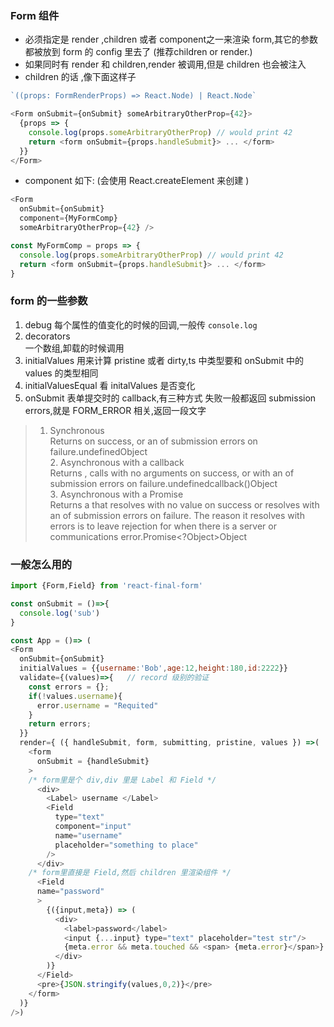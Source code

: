 ### Form 组件
- 必须指定是 render ,children 或者 component之一来渲染 form,其它的参数都被放到 form 的 config 里去了  (推荐children or render.)  
- 如果同时有 render 和 children,render 被调用,但是 children 也会被注入  
- children 的话 ,像下面这样子
```js
`((props: FormRenderProps) => React.Node) | React.Node`

<Form onSubmit={onSubmit} someArbitraryOtherProp={42}>
  {props => {
    console.log(props.someArbitraryOtherProp) // would print 42
    return <form onSubmit={props.handleSubmit}> ... </form>
  }}
</Form>
```
- component 如下:  (会使用 React.createElement 来创建 )  
```js
<Form
  onSubmit={onSubmit}
  component={MyFormComp}
  someArbitraryOtherProp={42} />

const MyFormComp = props => {
  console.log(props.someArbitraryOtherProp) // would print 42
  return <form onSubmit={props.handleSubmit}> ... </form>
}
```
### form 的一些参数
1. debug
  每个属性的值变化的时候的回调,一般传 `console.log`  
2. decorators  
  一个数组,卸载的时候调用  
3. initialValues
  用来计算 pristine 或者 dirty,ts 中类型要和 onSubmit 中的 values 的类型相同    
4. initialValuesEqual
  看 initalValues 是否变化
5. onSubmit  表单提交时的 callback,有三种方式
  失败一般都返回 submission errors,就是 FORM_ERROR 相关,返回一段文字   
  > 1. Synchronous  
    Returns on success, or an of submission errors on failure.undefinedObject  
    2. Asynchronous with a callback  
    Returns , calls with no arguments on success, or with an of submission errors on failure.undefinedcallback()Object  
    3. Asynchronous with a Promise  
    Returns a that resolves with no value on success or resolves with an of submission errors on failure. The reason it resolves with errors is to leave     rejection for when there is a server or communications error.Promise<?Object>Object
### 一般怎么用的
```js
import {Form,Field} from 'react-final-form'  

const onSubmit = ()=>{
  console.log('sub')
}

const App = ()=> (
<Form 
  onSubmit={onSubmit}
  initialValues = {{username:'Bob',age:12,height:180,id:2222}}
  validate={(values)=>{   // record 级别的验证
    const errors = {};
    if(!values.username){
      error.username = "Requited"
    }
    return errors;
  }}
  render={ ({ handleSubmit, form, submitting, pristine, values }) =>(  // 这里必须是 component| render | children
    <form
      onSubmit = {handleSubmit}
    >
    /* form里是个 div,div 里是 Label 和 Field */
      <div>
        <Label> username </Label>
        <Field
          type="text"
          component="input"
          name="username" 
          placeholder="something to place"
        /> 
      </div>
    /* form里直接是 Field,然后 children 里渲染组件 */
      <Field
      name="password"
      >
        {({input,meta}) => (
          <div>
            <label>password</label>
            <input {...input} type="text" placeholder="test str"/>
            {meta.error && meta.touched && <span> {meta.error}</span>}  // record-level 的验证时,写在这
          </div>
        )}
      </Field>
      <pre>{JSON.stringify(values,0,2)}</pre>
    </form>
  )}
/>)

```
